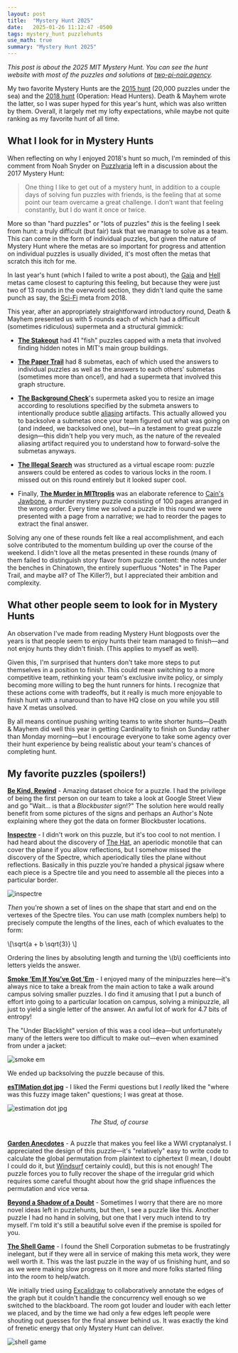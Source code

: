 ```yaml
---
layout: post
title:  "Mystery Hunt 2025"
date:   2025-01-26 11:12:47 -0500
tags: mystery_hunt puzzlehunts
use_math: true
summary: "Mystery Hunt 2025"
---
```


*This post is about the 2025 MIT Mystery Hunt. You can see the hunt website with most of the puzzles and solutions at [two-pi-noir.agency](https://www.two-pi-noir.agency/).*

My two favorite Mystery Hunts are the [2015 hunt](https://puzzles.mit.edu/2015/intro.html) (20,000 puzzles under the sea) and the [2018 hunt](https://puzzles.mit.edu/2018/full/island/index.html) (Operation: Head Hunters). Death & Mayhem wrote the latter, so I was super hyped for this year's hunt, which was also written by them. Overall, it largely met my lofty expectations, while maybe not quite ranking as my favorite hunt of all time.

<!--more-->

## What I look for in Mystery Hunts

When reflecting on why I enjoyed 2018's hunt so much, I'm reminded of this comment from Noah Snyder on [Puzzlvaria](https://puzzlvaria.wordpress.com/2017/01/20/mystery-hunt-2017-part-4team-size-and-hunt-length/#comment-67) left in a discussion about the 2017 Mystery Hunt:

> One thing I like to get out of a mystery hunt, in addition to a couple days of solving fun puzzles with friends, is the feeling that at some point our team overcame a great challenge. I don’t want that feeling constantly, but I do want it once or twice.

More so than "hard puzzles" or "lots of puzzles" _this_ is the feeling I seek from hunt: a truly difficult (but fair) task that we manage to solve as a team. This can come in the form of individual puzzles, but given the nature of Mystery Hunt where the metas are so important for progress and attention on individual puzzles is usually divided, it's most often the metas that scratch this itch for me.

In last year's hunt (which I failed to write a post about), the [Gaia](https://puzzles.mit.edu/2024/mythstoryhunt.world/puzzles/gaia) and [Hell](https://puzzles.mit.edu/2024/mythstoryhunt.world/puzzles/a-rift-in-hades) metas came closest to capturing this feeling, but because they were just two of 13 rounds in the overworld section, they didn't land quite the same punch as say, the [Sci-Fi](https://puzzles.mit.edu/2018/full/island/scifi.html) meta from 2018.

This year, after an appropriately straightforward introductory round, Death & Mayhem presented us with 5 rounds each of which had a difficult (sometimes ridiculous) supermeta and a structural gimmick:

* [**The Stakeout**](https://www.two-pi-noir.agency/rounds/stakeout) had 41 "fish" puzzles capped with a meta that involved finding hidden notes in MIT's main group buildings.

* [**The Paper Trail**](https://www.two-pi-noir.agency/rounds/paper_trail) had 8 submetas, each of which used the answers to individual puzzles as well as the answers to each others' submetas (sometimes more than once!), and had a supermeta that involved this graph structure.

* [**The Background Check**](https://www.two-pi-noir.agency/rounds/background_check)'s supermeta asked you to resize an image according to resolutions specified by the submeta answers to intentionally produce subtle [aliasing](https://en.wikipedia.org/wiki/Aliasing) artifacts. This actually allowed you to backsolve a submetas once your team figured out what was going on (and indeed, we backsolved one), but—in a testament to great puzzle design—this didn't help you very much, as the nature of the revealed aliasing artifact required you to understand how to forward-solve the submetas anyways.

* [**The Illegal Search**](https://www.two-pi-noir.agency/rounds/illegal_search) was structured as a virtual escape room: puzzle answers could be entered as codes to various locks in the room. I missed out on this round entirely but it looked super cool.

* Finally, [**The Murder in MITtroplis**](https://www.two-pi-noir.agency/rounds/murder_in_mitropolis) was an elaborate reference to [Cain's Jawbone](https://en.wikipedia.org/wiki/Cain%27s_Jawbone), a murder mystery puzzle consisting of 100 pages arranged in the wrong order. Every time we solved a puzzle in this round we were presented with a page from a narrative; we had to reorder the pages to extract the final answer.

Solving any one of these rounds felt like a real accomplishment, and each solve contributed to the momentum building up over the course of the weekend. I didn't love all the metas presented in these rounds (many of them failed to distinguish story flavor from puzzle content: the notes under the benches in Chinatown, the entirely superfluous "Notes" in The Paper Trail, and maybe all? of The Killer?), but I appreciated their ambition and complexity.

## What other people seem to look for in Mystery Hunts

An observation I've made from reading Mystery Hunt blogposts over the years is that people seem to enjoy hunts their team managed to finish—and not enjoy hunts they didn't finish. (This applies to myself as well).

Given this, I'm surprised that hunters don't take more steps to put themselves in a position to finish. This could mean switching to a more competitive team, rethinking your team's exclusive invite policy, or simply becoming more willing to beg the hunt runners for hints. I recognize that these actions come with tradeoffs, but it really is much more enjoyable to finish hunt with a runaround than to have HQ close on you while you still have X metas unsolved.

By all means continue pushing writing teams to write shorter hunts—Death & Mayhem did well this year in getting Cardinality to finish on Sunday rather than Monday morning—but I encourage everyone to take some agency over their hunt experience by being realistic about your team's chances of completing hunt.

## My favorite puzzles (spoilers!)

[**Be Kind, Rewind**](https://www.two-pi-noir.agency/puzzles/be_kind_rewind) - Amazing dataset choice for a puzzle. I had the privilege of being the first person on our team to take a look at Google Street View and go "Wait... is that a *Blockbuster sign*!?" The solution here would really benefit from some pictures of the signs and perhaps an Author's Note explaining where they got the data on former Blockbuster locations.

[**Inspectre**](https://www.two-pi-noir.agency/puzzles/the_inspectre) - I didn't work on this puzzle, but it's too cool to not mention. I had heard about the discovery of [The Hat](https://en.wikipedia.org/wiki/Einstein_problem), an aperiodic monotile that can cover the plane if you allow reflections, but I somehow missed the discovery of the Spectre, which aperiodically tiles the plane without reflections. Basically in this puzzle you're handed a physical jigsaw where each piece is a Spectre tile and you need to assemble all the pieces into a particular border.

![inspectre]({{site.baseurl}}/assets/mysteryhunt2025/inspectre.jpg)

_Then_ you're shown a set of lines on the shape that start and end on the vertexes of the Spectre tiles. You can use math (complex numbers help) to precisely compute the lengths of the lines, each of which evaluates to the form:

\\[\sqrt{a + b \sqrt{3}} \\]

Ordering the lines by absoluting length and turning the \\(b\\) coefficients into letters yields the answer.

[**Smoke ’Em If You’ve Got ’Em**](https://www.two-pi-noir.agency/puzzles/smoke_em_if_you’ve_got_em) - I enjoyed many of the minipuzzles here—it's always nice to take a break from the main action to take a walk around campus solving smaller puzzles. I do find it amusing that I put a bunch of effort into going to a particular location on campus, solving a minipuzzle, all just to yield a single letter of the answer. An awful lot of work for 4.7 bits of entropy!

The "Under Blacklight" version of this was a cool idea—but unfortunately many of the letters were too difficult to make out—even when examined from under a jacket:

![smoke em]({{site.baseurl}}/assets/mysteryhunt2025/smoke-em.jpg)

We ended up backsolving the puzzle because of this.

[**esTIMation dot jpg**](https://www.two-pi-noir.agency/puzzles/estimation_dot_jpg) - I liked the Fermi questions but I *really* liked the "where was this fuzzy image taken" questions; I was great at those.

![estimation dot jpg]({{site.baseurl}}/assets/mysteryhunt2025/estimation.jpg)

<center><em>The Stud, of course</em></center><br>

[**Garden Anecdotes**](https://www.two-pi-noir.agency/puzzles/garden_anecdotes) - A puzzle that makes you feel like a WWI cryptanalyst. I appreciated the design of this puzzle—it's "relatively" easy to write code to calculate the global permutation from plaintext to ciphertext (I mean, I doubt I could do it, but [Windsurf](https://codeium.com/windsurf) certainly could), but this is not enough! The puzzle forces you to fully recover the shape of the irregular grid which requires some careful thought about how the grid shape influences the permutation and vice versa.

[**Beyond a Shadow of a Doubt**](https://www.two-pi-noir.agency/puzzles/beyond_a_shadow_of_a_doubt) - Sometimes I worry that there are no more novel ideas left in puzzlehunts, but then, I see a puzzle like this. Another puzzle I had no hand in solving, but one that I very much intend to try myself. I'm told it's still a beautiful solve even if the premise is spoiled for you.

[**The Shell Game**](https://www.two-pi-noir.agency/puzzles/the_shell_game) - I found the Shell Corporation submetas to be frustratingly inelegant, but if they were all in service of making this meta work, they were well worth it. This was the last puzzle in the way of us finishing hunt, and so as we were making slow progress on it more and more folks started filing into the room to help/watch.

We initially tried using [Excalidraw](https://excalidraw.com/) to collaboratively annotate the edges of the graph but it couldn't handle the concurrency well enough so we switched to the blackboard. The room got louder and louder with each letter we placed, and by the time we had only a few edges left people were shouting out guesses for the final answer behind us. It was exactly the kind of frenetic energy that only Mystery Hunt can deliver.

![shell game]({{site.baseurl}}/assets/mysteryhunt2025/shell-game.jpg)
